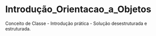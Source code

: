 # Introdução_Orientacao_a_Objetos
Conceito de Classe - Introdução prática - Solução desestruturada e estruturada.
